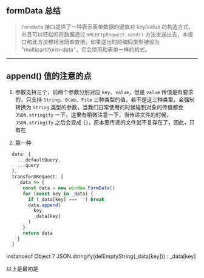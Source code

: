 ## formData 总结

> `FormData` 接口提供了一种表示表单数据的键值对 key/value 的构造方式，并且可以轻松的将数据通过 `XMLHttpRequest.send()` 方法发送出去，本接口和此方法都相当简单直接。如果送出时的编码类型被设为 "multipart/form-data"，它会使用和表单一样的格式。

---

## append() 值的注意的点

1. 参数支持三个，前两个参数分别对应 `key`、`value`，但是 `value` 传值是有要求的，只支持 `String`、`Blob`、`File` 三种类型的值，若不是这三种类型，会强制转换为 `String` 类型的参数，当我们日常使用的时候碰到对象的传值都会 `JSON.stringify` 一下，这里有稍微注意一下，当传递文件的时候， `JSON.stringify` 之后会变成 `{}`，原本要传递的文件就不复存在了，因此，只有在

2. 第一种


```JavaScript
  data: {
    ...defaultQuery,
    ...query
  },
  transformRequest: [
    _data => {
      const data = new window.FormData()
      for (const key in _data) {
        if (_data[key] === '') break
        data.append(
          key,
          _data[key]
        )
      }
      return data
    }
  ]

```
 instanceof Object ? JSON.stringify(delEmptyString(_data[key])) : _data[key]

以上是最初是